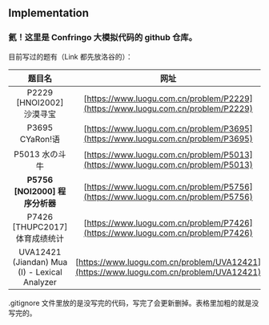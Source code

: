 
## Implementation

### 氦！这里是 Confringo 大模拟代码的 github 仓库。

目前写过的题有（Link 都先放洛谷的）：

|题目名|网址|
|:---:|:-:|
|P2229 [HNOI2002] 沙漠寻宝|[https://www.luogu.com.cn/problem/P2229](https://www.luogu.com.cn/problem/P2229)|
|P3695 CYaRon!语|[https://www.luogu.com.cn/problem/P3695](https://www.luogu.com.cn/problem/P3695)|
|P5013 水の斗牛|[https://www.luogu.com.cn/problem/P5013](https://www.luogu.com.cn/problem/P5013)|
|**P5756 [NOI2000] 程序分析器**|[https://www.luogu.com.cn/problem/P5756](https://www.luogu.com.cn/problem/P5756)|
|P7426 [THUPC2017] 体育成绩统计|[https://www.luogu.com.cn/problem/P7426](https://www.luogu.com.cn/problem/P7426)|
|UVA12421 (Jiandan) Mua (I) - Lexical Analyzer|[https://www.luogu.com.cn/problem/UVA12421](https://www.luogu.com.cn/problem/UVA12421)|

.gitignore 文件里放的是没写完的代码，写完了会更新删掉。表格里加粗的就是没写完的。